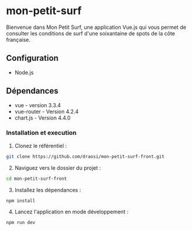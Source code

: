 # mon-petit-surf
Bienvenue dans Mon Petit Surf, une application Vue.js qui vous permet de consulter les conditions de surf d'une soixantaine de spots de la côte française.

## Configuration
- Node.js

## Dépendances
- vue - version 3.3.4
- vue-router - Version 4.2.4
- chart.js - Version 4.4.0

### Installation et execution

1. Clonez le référentiel :
```sh
git clone https://github.com/draosi/mon-petit-surf-front.git
```

2. Naviguez vers le dossier du projet :
```sh
cd mon-petit-surf-front
```

3. Installez les dépendances :
```sh
npm install
```
4. Lancez l'application en mode développement :
```sh
npm run dev
```
